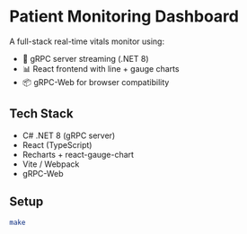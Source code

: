 # Patient Monitoring Dashboard

A full-stack real-time vitals monitor using:

- 💬 gRPC server streaming (.NET 8)
- 📊 React frontend with line + gauge charts
- 📦 gRPC-Web for browser compatibility

## Tech Stack

- C# .NET 8 (gRPC server)
- React (TypeScript)
- Recharts + react-gauge-chart
- Vite / Webpack
- gRPC-Web

## Setup

```bash
make 
```